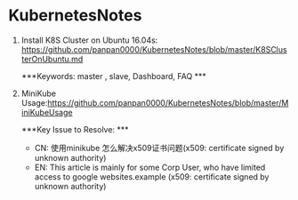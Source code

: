 # KubernetesNotes

1. Install K8S Cluster on Ubuntu 16.04s:
   https://github.com/panpan0000/KubernetesNotes/blob/master/K8SClusterOnUbuntu.md
   
   ***Keywords: master , slave, Dashboard, FAQ ***
   
2. MiniKube Usage:https://github.com/panpan0000/KubernetesNotes/blob/master/MiniKubeUsage

    ***Key Issue to Resolve: ***
   * CN: 使用minikube 怎么解决x509证书问题(x509: certificate signed by unknown authority)
   * EN: This article is mainly for some Corp User, who have limited access to google websites.example (x509: certificate signed by unknown authority) 


